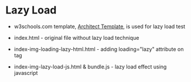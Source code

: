 # Lazy Load

* w3schools.com template, [Architect Template](https://www.w3schools.com/w3css/w3css_templates.asp), is used for lazy load test


* index.html - original file without lazy load technique

* index-img-loading-lazy-html.html - adding loading="lazy" attribute on <img> tag

* index-img-lazy-load-js.html & bundle.js - lazy load effect using javascript